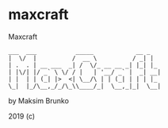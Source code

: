 # maxcraft
Maxcraft

```
___  ___           _____            __ _   
|  \/  |          /  __ \          / _| |  
| .  . | __ ___  _| /  \/_ __ __ _| |_| |_ 
| |\/| |/ _` \ \/ / |   | '__/ _` |  _| __|
| |  | | (_| |>  <| \__/\ | | (_| | | | |_ 
\_|  |_/\__,_/_/\_\\____/_|  \__,_|_|  \__|
```                                           

by Maksim Brunko

2019 (c)
